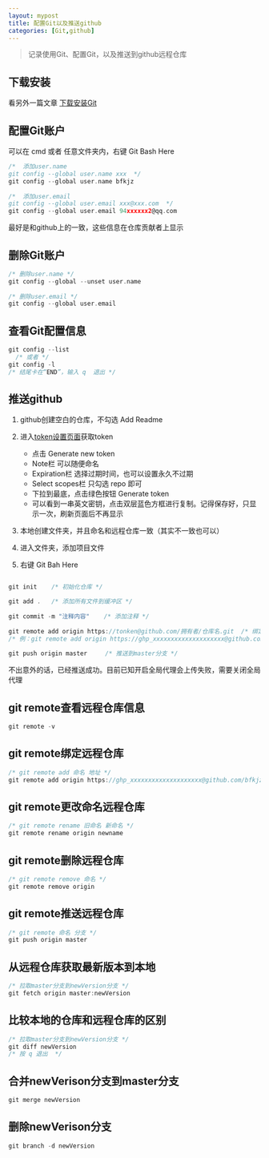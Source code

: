 ```yaml
---
layout: mypost
title: 配置Git以及推送github
categories: [Git,github]
---  
```


> 记录使用Git、配置Git，以及推送到github远程仓库  

## 下载安装  

看另外一篇文章 [下载安装Git](https://) 


## 配置Git账户  

可以在 cmd 或者 任意文件夹内，右键 Git Bash Here  
```c
/*  添加user.name 
git config --global user.name xxx  */
git config --global user.name bfkjz  
  
/*  添加user.email  
git config --global user.email xxx@xxx.com  */
git config --global user.email 94xxxxxx2@qq.com
```  

最好是和github上的一致，这些信息在仓库贡献者上显示  



## 删除Git账户  

```c  
/* 删除user.name */  
git config --global --unset user.name
 
/* 删除user.email */  
git config --global user.email  
```    

## 查看Git配置信息  
```c  
git config --list  
  /* 或者 */
git config -l  
/* 结尾卡在“END”，输入 q  退出 */  
```   
  
  

## 推送github  

1. github创建空白的仓库，不勾选 Add Readme  

1. 进入[token设置页面](https://github.com/settings/tokens)获取token  
    - 点击 Generate new token  
    - Note栏 可以随便命名  
    - Expiration栏 选择过期时间，也可以设置永久不过期  
    - Select scopes栏 只勾选 repo 即可  
    - 下拉到最底，点击绿色按钮 Generate token  
    - 可以看到一串英文密钥，点击双层蓝色方框进行复制。记得保存好，只显示一次，刷新页面后不再显示  
1. 本地创建文件夹，并且命名和远程仓库一致（其实不一致也可以）  
1. 进入文件夹，添加项目文件  
1. 右键 Git Bah Here  

 
```c  

git init    /* 初始化仓库 */  

git add .   /* 添加所有文件到缓冲区 */  
  
git commit -m "注释内容"    /* 添加注释 */  
  
git remote add origin https://tonken@github.com/拥有者/仓库名.git  /* 绑定远程仓库 */  
/* 例：git remote add origin https://ghp_xxxxxxxxxxxxxxxxxxxx@github.com/bfkjz/bfkjz.github.io.git */  
  
git push origin master     /* 推送到master分支 */  
```  
不出意外的话，已经推送成功。目前已知开启全局代理会上传失败，需要关闭全局代理  
    
  

## git remote查看远程仓库信息  
```c  
git remote -v  
```    
## git remote绑定远程仓库  
```c    
/* git remote add 命名 地址 */  
git remote add origin https://ghp_xxxxxxxxxxxxxxxxxxxx@github.com/bfkjz/bfkjz.github.io.git  
```   
## git remote更改命名远程仓库  
```c  
/* git remote rename 旧命名 新命名 */  
git remote rename origin newname  
```  

## git remote删除远程仓库  
```c  
/* git remote remove 命名 */  
git remote remove origin  
```  

## git remote推送远程仓库  
```c   
/* git remote 命名 分支 */  
git push origin master  
```   

## 从远程仓库获取最新版本到本地  
```c    
/* 拉取master分支到newVersion分支 */  
git fetch origin master:newVersion  
```   

## 比较本地的仓库和远程仓库的区别
```c  
/* 拉取master分支到newVersion分支 */  
git diff newVersion  
/* 按 q 退出  */  
```   

## 合并newVerison分支到master分支
```c  
git merge newVersion
```  

## 删除newVerison分支
```c  
git branch -d newVersion  
``` 


